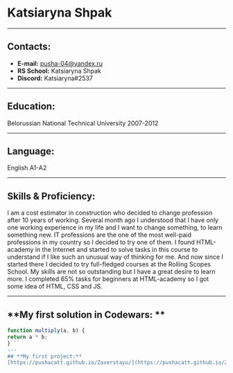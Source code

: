 # **Katsiaryna Shpak**
---
## **Contacts:**
- **E-mail:** pusha-04@yandex.ru
- **RS School:** Katsiaryna Shpak
- **Discord:** Katsiaryna\#2537
---
## **Education:**

Belorussian National Technical University 2007-2012

---
## **Language:**
English A1-A2

---
## **Skills & Proficiency:**
I am a cost estimator in construction who decided to change profession after 10 years of working.  Several month ago I understood  that I have only one working  experience in my life and I want to change something, to learn something new. IT professions are the one of the most well-paid professions in my country so I decided to try one of them. I found HTML-academy in the Internet and started to solve tasks in this course to understand if I like such an unusual way of thinking for me. And now since I started there I decided to try full-fledged courses at the Rolling Scopes School. My skills are not so outstanding but I have a great desire to learn more. I completed 65% tasks for beginners at HTML-academy so I got some idea of HTML, CSS and JS.  

---
## **My first solution in Codewars: **

```js
function multiply(a, b) {
return a * b;
}```
---
## **My first project:**
[https://pushacatt.github.io/Zaverstayu/](https://pushacatt.github.io/Zaverstayu/)
